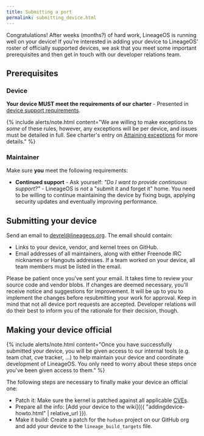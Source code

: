 ```yaml
---
title: Submitting a port
permalink: submitting_device.html
---
```

Congratulations! After weeks (months?) of hard work, LineageOS is running well on your device!
If you're interested in adding your device to LineageOS' roster of officially supported devices, we
ask that you meet some important prerequisites and then get in touch with our developer relations team.

## Prerequisites

### Device

**Your device MUST meet the requirements of our charter** - Presented in [device support requirements](https://github.com/LineageOS/charter/blob/master/device-support-requirements.md).

{% include alerts/note.html content="We are willing to make exceptions to _some_ of these rules, however, any exceptions will be per device, and issues must be detailed in full. See charter's entry on [Attaining exceptions](https://github.com/LineageOS/charter/blob/master/device-support-requirements.md#attaining-exceptions) for more details." %}

### Maintainer

Make sure **you** meet the following requirements:

* **Continued support** - Ask yourself: *"Do I want to provide continuous support?"* - LineageOS is *not* a "submit it and forget it" home.
You need to be willing to continue maintaining the device by fixing bugs, applying security updates and eventually improving performance.

## Submitting your device

Send an email to <devrel@lineageos.org>. The email should contain:

* Links to your device, vendor, and kernel trees on GitHub.
* Email addresses of all maintainers, along with either Freenode IRC nicknames or Hangouts addresses.
If a team worked on your device, all team members must be listed in the email.

Please be patient once you've sent your email. It takes time to review your source code and vendor blobs.
If changes are deemed necessary, you'll receive notice and suggestions for improvement. It will be up
to you to implement the changes before resubmitting your work for approval. Keep in mind that not all
device port requests are accepted. Developer relations will do their best to inform you of the rationale for their decision, though.

## Making your device official

{% include alerts/note.html content="Once you have successfully submitted your device, you will be given access to our internal tools (e.g. team chat, cve tracker, ...) to help maintain your device and coordinate development of LineageOS. You only need to worry about these steps once you've been given access to them." %}

The following steps are necessary to finally make your device an official one:

* Patch it: Make sure the kernel is patched against all applicable [CVEs](https://cve.lineageos.org).
* Prepare all the info: [Add your device to the wiki]({{ "addingdevice-howto.html" | relative_url }}).
* Make it build: Create a patch for the `hudson` project on our GitHub org and add your device to the `lineage_build_targets` file.

